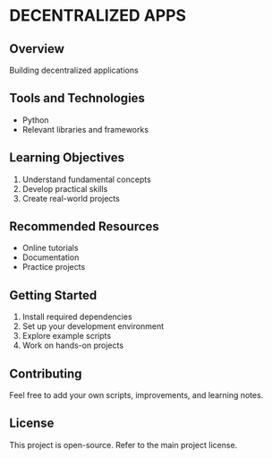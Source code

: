 ﻿# DECENTRALIZED APPS

## Overview
Building decentralized applications

## Tools and Technologies
- Python
- Relevant libraries and frameworks

## Learning Objectives
1. Understand fundamental concepts
2. Develop practical skills
3. Create real-world projects

## Recommended Resources
- Online tutorials
- Documentation
- Practice projects

## Getting Started
1. Install required dependencies
2. Set up your development environment
3. Explore example scripts
4. Work on hands-on projects

## Contributing
Feel free to add your own scripts, improvements, and learning notes.

## License
This project is open-source. Refer to the main project license.
